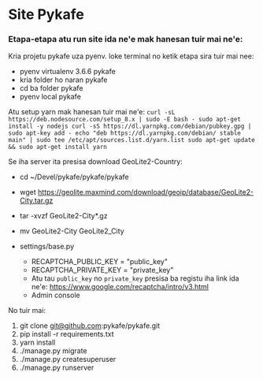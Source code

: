 
# Site Pykafe

### Etapa-etapa atu run site ida ne'e mak hanesan tuir mai ne'e:

Kria projetu pykafe uza pyenv.
loke terminal no ketik etapa sira tuir mai nee:
- pyenv virtualenv 3.6.6 pykafe
- kria folder ho naran pykafe
- cd ba folder pykafe
- pyenv local pykafe

Atu setup yarn mak hanesan tuir mai ne'e:
```curl -sL https://deb.nodesource.com/setup_8.x | sudo -E bash - sudo apt-get install -y nodejs curl -sS https://dl.yarnpkg.com/debian/pubkey.gpg | sudo apt-key add - echo "deb https://dl.yarnpkg.com/debian/ stable main" | sudo tee /etc/apt/sources.list.d/yarn.list sudo apt-get update && sudo apt-get install yarn```

Se iha server ita presisa download GeoLite2-Country:
- cd ~/Devel/pykafe/pykafe/pykafe
- wget https://geolite.maxmind.com/download/geoip/database/GeoLite2-City.tar.gz
- tar -xvzf GeoLite2-City*.gz
- mv GeoLite2-City GeoLite2_City

- settings/base.py
    - RECAPTCHA_PUBLIC_KEY = "public_key"
    - RECAPTCHA_PRIVATE_KEY = "private_key"
    - Atu tau `public_key` no `private_key` presisa ba registu iha link ida ne'e: https://www.google.com/recaptcha/intro/v3.html
    - Admin console

No tuir mai:
1. git clone git@github.com:pykafe/pykafe.git
2. pip install -r requirements.txt
3. yarn install
4. ./manage.py migrate
5. ./manage.py createsuperuser
6. ./manage.py runserver



